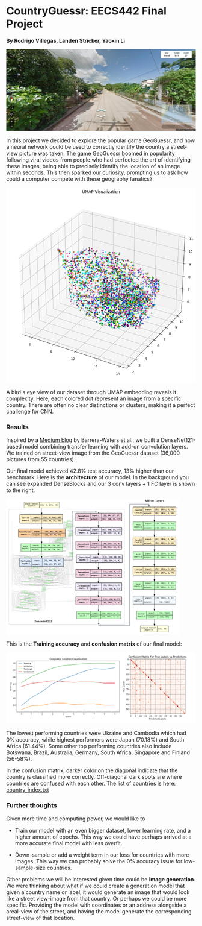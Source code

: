 # CountryGuessr: EECS442 Final Project
**By Rodrigo Villegas, Landen Stricker, Yaoxin Li**

<img src="imgs\Background_pic.jpg" alt="Background_pic" style="zoom: 50%;" />

In this project we decided to explore the popular game GeoGuessr, and how a neural network could be used to correctly identify the country a street-view picture was taken. The game GeoGuessr boomed in popularity following viral videos from people who had perfected the art of identifying these images, being able to precisely identify the location of an image within seconds. This then sparked our curiosity, prompting us to ask how could a computer compete with these geography fanatics? 



<img src="imgs\umap (1).png" alt="umap (1)" style="zoom: 67%;" />

A bird's eye view of our dataset through UMAP embedding reveals it complexity. Here, each colored dot represent an image from a specific country. There are often no clear distinctions or clusters, making it a perfect challenge for CNN.



### Results

Inspired by a [Medium blog](https://medium.com/@tef1/geoguessr-guesser-98e01efb5235) by Barrera-Waters et al., we built a DenseNet121-based model combining transfer learning with add-on convolution layers. We trained on street-view image from the GeoGuessr dataset (36,000 pictures from 55 countries).

Our final model achieved 42.8% test accuracy, 13% higher than our benchmark. Here is the **architecture** of our model. In the background you can see expanded DenseBlocks and our 3 conv layers + 1 FC layer is shown to the right.

<img src="imgs\architecture.png" alt="image" style="zoom: 45%;" />



This is the **Training accuracy** and **confusion matrix** of our final model:

<img src="imgs\CustomModel_Final_results confmat.png" alt="image" style="zoom: 67%;" />



The lowest performing countries were Ukraine and Cambodia which had 0% accuracy, while highest performers were Japan (70.18%) and South Africa (61.44%). Some other top performing countries also include Botswana, Brazil, Australia, Germany, South Africa, Singapore and Finland (56-58%). 



In the confusion matrix, darker color on the diagonal indicate that the country is classified more correctly. Off-diagonal dark spots are where countries are confused with each other. The list of countries is here: [country_index.txt](https://github.com/selina-lii/country_guesser/blob/main/country_index.txt)



### Further thoughts

Given more time and computing power, we would like to 



- Train our model with an even bigger dataset, lower learning rate, and a higher amount of epochs. This way we could have perhaps arrived at a more accurate final model with less overfit.

- Down-sample or add a weight term in our loss for countries with more images. This way we can probably solve the 0% accuracy issue for low-sample-size countries.

  

Other problems we will be interested given time could be **image generation**. We were thinking about what if we could create a generation model that given a country name or label, it would generate an image that would look like a street view-image from that country. Or perhaps we could be more specific. Providing the model with coordinates or an address alongside a areal-view of the street, and having the model generate the corresponding street-view of that location.

